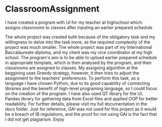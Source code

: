 # ClassroomAssignment
I have created a program with UI for my teacher at highschool which assigns classrooms to classes after inputing an earlier prepared schedule

The whole project was created both because of the obligatory task and my willingness to delve into the task more, as the required complexity of the project was much smaller.
The whole project was part of my International Baccalaureate diploma, and my client was my vice coordinator at my high school.
The program's aim is to be able to upload earlier prepared schedule in appropriate template, which is then analysed by the program, and then classrooms are assigned to classes.
My assigning algorithm at the beggining uses Greedy strategy, however, it then tries to adjust the assignment to the teachers' preferences.
To perform this task, as a language I have chosen Python, due to its good capability of connecting libraries and the benefit of high-level programing language, so I could focus on the creation of the program. I have also used QT library for the UI, Pandas library for gathering data from Excel files and applied OOP for better readability.
For further details, please visit my full documentation in the docs folder.
Just for reference, GAI was not used for this project as it would be a breach of IB regulations, and the proof for not using GAI is the fact that I did not get plagiarism.
Enjoy
